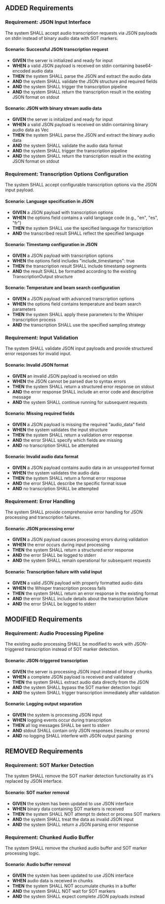 ## ADDED Requirements

### Requirement: JSON Input Interface
The system SHALL accept audio transcription requests via JSON payloads on stdin instead of binary audio data with SOT markers.

#### Scenario: Successful JSON transcription request
- **GIVEN** the server is initialized and ready for input
- **WHEN** a valid JSON payload is received on stdin containing base64-encoded audio data
- **THEN** the system SHALL parse the JSON and extract the audio data
- **AND** the system SHALL validate the JSON structure and required fields
- **AND** the system SHALL trigger the transcription pipeline
- **AND** the system SHALL return the transcription result in the existing JSON format on stdout

#### Scenario: JSON with binary stream audio data
- **GIVEN** the server is initialized and ready for input
- **WHEN** a valid JSON payload is received on stdin containing binary audio data as Vec<u8>
- **THEN** the system SHALL parse the JSON and extract the binary audio data
- **AND** the system SHALL validate the audio data format
- **AND** the system SHALL trigger the transcription pipeline
- **AND** the system SHALL return the transcription result in the existing JSON format on stdout

### Requirement: Transcription Options Configuration
The system SHALL accept configurable transcription options via the JSON input payload.

#### Scenario: Language specification in JSON
- **GIVEN** a JSON payload with transcription options
- **WHEN** the options field contains a valid language code (e.g., "en", "es", "fr")
- **THEN** the system SHALL use the specified language for transcription
- **AND** the transcribed result SHALL reflect the specified language

#### Scenario: Timestamp configuration in JSON
- **GIVEN** a JSON payload with transcription options
- **WHEN** the options field includes "include_timestamps": true
- **THEN** the transcription result SHALL include timestamp segments
- **AND** the result SHALL be formatted according to the existing TranscriptionOutput structure

#### Scenario: Temperature and beam search configuration
- **GIVEN** a JSON payload with advanced transcription options
- **WHEN** the options field contains temperature and beam search parameters
- **THEN** the system SHALL apply these parameters to the Whisper transcription process
- **AND** the transcription SHALL use the specified sampling strategy

### Requirement: Input Validation
The system SHALL validate JSON input payloads and provide structured error responses for invalid input.

#### Scenario: Invalid JSON format
- **GIVEN** an invalid JSON payload is received on stdin
- **WHEN** the JSON cannot be parsed due to syntax errors
- **THEN** the system SHALL return a structured error response on stdout
- **AND** the error response SHALL include an error code and descriptive message
- **AND** the system SHALL continue running for subsequent requests

#### Scenario: Missing required fields
- **GIVEN** a JSON payload is missing the required "audio_data" field
- **WHEN** the system validates the input structure
- **THEN** the system SHALL return a validation error response
- **AND** the error SHALL specify which fields are missing
- **AND** no transcription SHALL be attempted

#### Scenario: Invalid audio data format
- **GIVEN** a JSON payload contains audio data in an unsupported format
- **WHEN** the system validates the audio data
- **THEN** the system SHALL return a format error response
- **AND** the error SHALL describe the specific format issue
- **AND** no transcription SHALL be attempted

### Requirement: Error Handling
The system SHALL provide comprehensive error handling for JSON processing and transcription failures.

#### Scenario: JSON processing error
- **GIVEN** a JSON payload causes processing errors during validation
- **WHEN** the error occurs during input processing
- **THEN** the system SHALL return a structured error response
- **AND** the error SHALL be logged to stderr
- **AND** the system SHALL remain operational for subsequent requests

#### Scenario: Transcription failure with valid input
- **GIVEN** a valid JSON payload with properly formatted audio data
- **WHEN** the Whisper transcription process fails
- **THEN** the system SHALL return an error response in the existing format
- **AND** the error SHALL include details about the transcription failure
- **AND** the error SHALL be logged to stderr

## MODIFIED Requirements

### Requirement: Audio Processing Pipeline
The existing audio processing SHALL be modified to work with JSON-triggered transcription instead of SOT marker detection.

#### Scenario: JSON-triggered transcription
- **GIVEN** the server is processing JSON input instead of binary chunks
- **WHEN** a complete JSON payload is received and validated
- **THEN** the system SHALL extract audio data directly from the JSON
- **AND** the system SHALL bypass the SOT marker detection logic
- **AND** the system SHALL trigger transcription immediately after validation

#### Scenario: Logging output separation
- **GIVEN** the system is processing JSON input
- **WHEN** logging events occur during transcription
- **THEN** all log messages SHALL be sent to stderr
- **AND** stdout SHALL contain only JSON responses (results or errors)
- **AND** no logging SHALL interfere with JSON output parsing

## REMOVED Requirements

### Requirement: SOT Marker Detection
The system SHALL remove the SOT marker detection functionality as it's replaced by JSON interface.

#### Scenario: SOT marker removal
- **GIVEN** the system has been updated to use JSON interface
- **WHEN** binary data containing SOT markers is received
- **THEN** the system SHALL NOT attempt to detect or process SOT markers
- **AND** the system SHALL treat the data as invalid JSON input
- **AND** the system SHALL return a JSON parsing error response

### Requirement: Chunked Audio Buffer
The system SHALL remove the chunked audio buffer and SOT marker processing logic.

#### Scenario: Audio buffer removal
- **GIVEN** the system has been updated to use JSON interface
- **WHEN** audio data is received in chunks
- **THEN** the system SHALL NOT accumulate chunks in a buffer
- **AND** the system SHALL NOT wait for SOT markers
- **AND** the system SHALL expect complete JSON payloads instead
